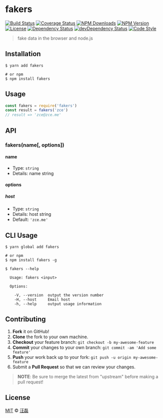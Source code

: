 # fakers

[![Build Status][travis-image]][travis-url]
[![Coverage Status][codecov-image]][codecov-url]
[![NPM Downloads][downloads-image]][downloads-url]
[![NPM Version][version-image]][version-url]
[![License][license-image]][license-url]
[![Dependency Status][dependency-image]][dependency-url]
[![devDependency Status][devdependency-image]][devdependency-url]
[![Code Style][style-image]][style-url]

> fake data in the browser and node.js

## Installation

```shell
$ yarn add fakers

# or npm
$ npm install fakers
```

## Usage

<!-- TODO: Introduction of API use -->

```javascript
const fakers = require('fakers')
const result = fakers('zce')
// result => 'zce@zce.me'
```

## API

<!-- TODO: Introduction of API -->

### fakers(name[, options])

#### name

- Type: `string`
- Details: name string

#### options

##### host

- Type: `string`
- Details: host string
- Default: `'zce.me'`

## CLI Usage

<!-- TODO: Introduction of CLI -->

```shell
$ yarn global add fakers

# or npm
$ npm install fakers -g
```

```shell
$ fakers --help

  Usage: fakers <input>

  Options:

    -V, --version  output the version number
    -H, --host     Email host
    -h, --help     output usage information
```

## Contributing

1. **Fork** it on GitHub!
2. **Clone** the fork to your own machine.
3. **Checkout** your feature branch: `git checkout -b my-awesome-feature`
4. **Commit** your changes to your own branch: `git commit -am 'Add some feature'`
5. **Push** your work back up to your fork: `git push -u origin my-awesome-feature`
6. Submit a **Pull Request** so that we can review your changes.

> **NOTE**: Be sure to merge the latest from "upstream" before making a pull request!

## License

[MIT](LICENSE) &copy; [汪磊](https://zce.me)



[travis-image]: https://img.shields.io/travis/zce/fakers/master.svg
[travis-url]: https://travis-ci.org/zce/fakers
[codecov-image]: https://img.shields.io/codecov/c/github/zce/fakers/master.svg
[codecov-url]: https://codecov.io/gh/zce/fakers
[downloads-image]: https://img.shields.io/npm/dm/fakers.svg
[downloads-url]: https://npmjs.org/package/fakers
[version-image]: https://img.shields.io/npm/v/fakers.svg
[version-url]: https://npmjs.org/package/fakers
[license-image]: https://img.shields.io/github/license/zce/fakers.svg
[license-url]: https://github.com/zce/fakers/blob/master/LICENSE
[dependency-image]: https://img.shields.io/david/zce/fakers.svg
[dependency-url]: https://david-dm.org/zce/fakers
[devdependency-image]: https://img.shields.io/david/dev/zce/fakers.svg
[devdependency-url]: https://david-dm.org/zce/fakers?type=dev
[style-image]: https://img.shields.io/badge/code_style-standard-brightgreen.svg
[style-url]: http://standardjs.com
